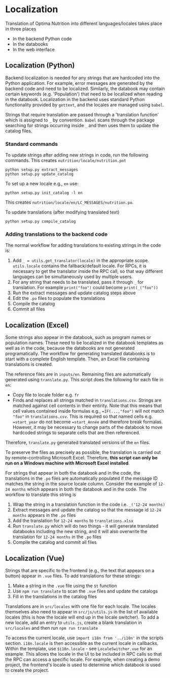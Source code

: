 # Localization

Translation of Optima Nutrition into different languages/locales takes place in three places

- In the backend Python code
- In the databooks  
- In the web interface

## Localization (Python)

Backend localization is needed for any strings that are hardcoded into the Python application. For example, error messages are generated by the backend code and need to be localized. Similarly, the databook may contain certain keywords (e.g. 'Population') that need to be localized when reading in the databook. Localization in the backend uses standard Python functionality provided by `gettext`, and the locales are managed using `babel`.

Strings that require translation are passed through a 'translation function' which is assigned to `_` by convention. `babel` scans through the package searching for strings occurring inside `_` and then uses them to update the catalog files.

### Standard commands

To update strings after adding new strings in code, run the following commands. This creates `nutrition/locale/nutrition.pot`

    python setup.py extract_messages
    python setup.py update_catalog

To set up a new locale e.g., `en` use:

    python setup.py init_catalog -l en

This creates `nutrition/locale/en/LC_MESSAGES/nutrition.po`.

To update translations (after modifying translated text)

    python setup.py compile_catalog

### Adding translations to the backend code

The normal workflow for adding translations to existing strings in the code is:

1. Add `_ = utils.get_translator(locale)` in the appropriate scope. `utils.locale` contains the fallback/default locale. For RPCs, it is necessary to get the translator inside the RPC call, so that way different languages can be simultaneously used by multiple users.
2. For any string that needs to be translated, pass it through `_` for translation. For example `print("foo")` could become `print(_("foo"))`
3. Run the extract messages and update catalog steps above
4. Edit the `.po` files to populate the translations
5. Compile the catalog
6. Commit all files

## Localization (Excel)

Some strings also appear in the databook, such as program names or population names. These need to be localized in the databook templates as well as in the code, because the databooks are not generated programatically. The workflow for generating translated databooks is to start with a complete English template. Then, an Excel file containing translations is created.

The reference files are in `inputs/en`. Remaining files are automatically generated using `translate.py`. This script does the following for each file in `en`:

- Copy file to locale folder e.g. `fr`
- Finds and replaces all strings matched in `translations.csv`. Strings are matched against cell contents in their entirity. Note that this means that cell values contained inside formulas e.g., `=IF(...,"foo")` will not match `"foo"` in `translations.csv`. This is required so that named cells e.g. `=start_year` do not become `=start_Année` and therefore break formalas. However, it may be necessary to change parts of the databook to move hardcoded strings to separate cells that are then referenced. 

Therefore, `translate.py` generated translated versions of the `en` files.

To preserve the files as precisely as possible, the translation is carried out by remote-controlling Microsoft Excel. Therefore, **this script can only be run on a Windows machine with Microsoft Excel installed**.

For strings that appear in both the databook and in the code, the translations in the `.po` files are automatically populated if the message ID matches the string in the source locale column. Consider the example of `12-24 months` which appears in both the databook and in the code. The workflow to translate this string is

1. Wrap the string in a translation function in the code i.e. `_('12-24 months)`
2. Extract messages and update the catalog so that the message id `12-24 months` appears in the `.po` files
3. Add the translation for `12-24 months` to `translations.xlsx`
4. Run `translate.py` which will do two things - it will generate translated databooks including the new string, and it will also overwrite the translation for `12-24 months` in the `.po` files
5. Compile the catalog and commit all files

## Localization (Vue)

Strings that are specific to the frontend (e.g., the text that appears on a button) appear in `.vue` files. To add translations for these strings:

1. Make a string in the `.vue` file using the `$t` function
2. Use `npm run translate` to scan the `.vue` files and update the catalogs
3. Fill in the translations in the catalog files

Translations are in `src/locales` with one file for each locale. The locales themselves also need to appear in `src/js/utils.js` in the list of available locales (this is how the locale will end up in the locale switcher). To add a new locale, add an entry to `utils.js`, create a blank translation in `src/locales` and then run `npm run translate`

To access the current locale, use `import i18n from '../i18n'` in the scripts section. `i18n.locale` is then accessible as the current locale in callbacks. Within the template, use `$i18n.locale` - see `LocaleSwitcher.vue` for an example. This allows the locale in the UI to be included in RPC calls so that the RPC can access a specific locale. For example, when creating a demo project, the frontend's locale is used to determine which databook is used to create the project. 
